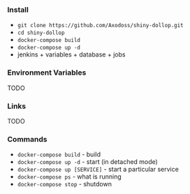 
### Install
* `git clone https://github.com/Axodoss/shiny-dollop.git`
* `cd shiny-dollop`
* `docker-compose build`
* `docker-compose up -d`
* jenkins + variables + database + jobs


### Environment Variables
TODO


### Links
TODO


### Commands
* `docker-compose build` - build
* `docker-compose up -d` - start (in detached mode)
* `docker-compose up [SERVICE]` - start a particular service
* `docker-compose ps` - what is running
* `docker-compose stop` - shutdown